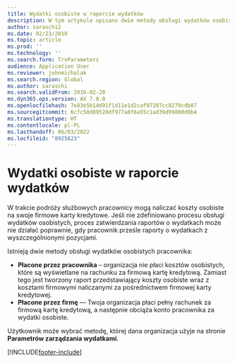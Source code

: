 ```yaml
---
title: Wydatki osobiste w raporcie wydatków
description: W tym artykule opisano dwie metody obsługi wydatków osobistych pracownika w Microsoft Dynamics 365 Finance.
author: saraschi2
ms.date: 02/23/2018
ms.topic: article
ms.prod: ''
ms.technology: ''
ms.search.form: TrvParameters
audience: Application User
ms.reviewer: johnmichalak
ms.search.region: Global
ms.author: saraschi
ms.search.validFrom: 2016-02-28
ms.dyn365.ops.version: AX 7.0.0
ms.openlocfilehash: 7e83e5b14d91f1d11e1d2caf97207cc8279cdb87
ms.sourcegitcommit: 6cfc50d89528df977a8f6a55c1ad39d99800d9b4
ms.translationtype: HT
ms.contentlocale: pl-PL
ms.lasthandoff: 06/03/2022
ms.locfileid: "8925823"
---
```

# <a name="personal-expenses-on-an-expense-report"></a>Wydatki osobiste w raporcie wydatków

W trakcie podróży służbowych pracownicy mogą naliczać koszty osobiste na swoje firmowe karty kredytowe. Jeśli nie zdefiniowano procesu obsługi wydatków osobistych, proces zatwierdzania raportów o wydatkach może nie działać poprawnie, gdy pracownik prześle raporty o wydatkach z wyszczególnionymi pozycjami. 

Istnieją dwie metody obsługi wydatków osobistych pracownika:

- **Płacone przez pracownika** – organizacja nie płaci kosztów osobistych, które są wyświetlane na rachunku za firmową kartę kredytową. Zamiast tego jest tworzony raport przedstawiający koszty osobiste wraz z kosztami firmowymi naliczanymi za pośrednictwem firmowej karty kredytowej.
- **Płacone przez firmę** — Twoja organizacja płaci pełny rachunek za firmową kartę kredytową, a następnie obciąża konto pracownika za wydatki osobiste.

Użytkownik może wybrać metodę, której dana organizacja użyje na stronie **Parametrów zarządzania wydatkami**.


[!INCLUDE[footer-include](../includes/footer-banner.md)]